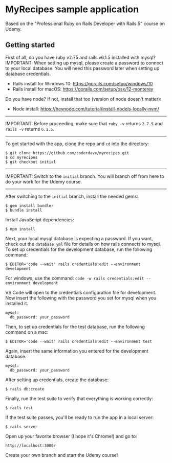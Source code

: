 # MyRecipes sample application

Based on the "Professional Ruby on Rails Developer with Rails 5" course on Udemy.

## Getting started

First of all, do you have ruby v2.75 and rails v6.1.5 installed with mysql?
IMPORTANT: When setting up mysql, please create a password to connect to your local database. You will need this password later when setting up database credentials.

- Rails install for Windows 10: https://gorails.com/setup/windows/10
- Rails install for macOS: https://gorails.com/setup/osx/12-monterey

Do you have node? If not, install that too (version of node doesn't matter):

- Node install: https://heynode.com/tutorial/install-nodejs-locally-nvm/

---

IMPORTANT: Before proceeding, make sure that `ruby -v` returns `2.7.5` and `rails -v` returns `6.1.5`.

---

To get started with the app, clone the repo and `cd` into the directory:

```
$ git clone https://github.com/coderdave/myrecipes.git
$ cd myrecipes
$ git checkout initial
```

---

IMPORTANT: Switch to the `initial` branch. You will branch off from here to do your work for the Udemy course.

---

After switching to the `initial` branch, install the needed gems:

```
$ gem install bundler
$ bundle install
```

Install JavaScript dependencies:

```
$ npm install
```

Next, your local mysql database is expecting a password. If you want, check out the `database.yml` file for details on how rails connects to mysql. To set up credentials for the development database, run the following command:

```
$ EDITOR='code --wait' rails credentials:edit --environment development
```

For windows, use the command: `code -w rails credentials:edit --environment development`

VS Code will open to the credentials configuration file for development. Now insert the following with the password you set for mysql when you installed it.

```
mysql:
  db_password: your_password
```

Then, to set up credentials for the test database, run the following command on a mac:

```
$ EDITOR='code --wait' rails credentials:edit --environment test
```

Again, insert the same information you entered for the development database.

```
mysql:
  db_password: your_password
```

After setting up credentials, create the database:

```
$ rails db:create
```

Finally, run the test suite to verify that everything is working correctly:

```
$ rails test
```

If the test suite passes, you'll be ready to run the app in a local server:

```
$ rails server
```

Open up your favorite browser (I hope it's Chrome!) and go to:

```
http://localhost:3000/
```

Create your own branch and start the Udemy course!
